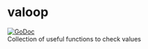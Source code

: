 # valoop
[![GoDoc](https://godoc.org/github.com/LeandroLS/valoop?status.svg)](https://godoc.org/github.com/LeandroLS/valoop)  
Collection of useful functions to check values
